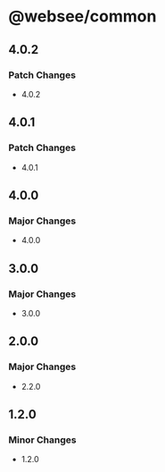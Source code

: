 # @websee/common

## 4.0.2

### Patch Changes

- 4.0.2

## 4.0.1

### Patch Changes

- 4.0.1

## 4.0.0

### Major Changes

- 4.0.0

## 3.0.0

### Major Changes

- 3.0.0

## 2.0.0

### Major Changes

- 2.2.0

## 1.2.0

### Minor Changes

- 1.2.0
